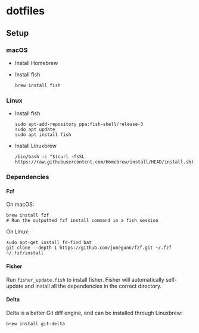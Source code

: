 # dotfiles

## Setup

### macOS

* Install Homebrew
* Install fish

  ```shell
  brew install fish
  ```

### Linux

* Install fish

  ```shell
  sudo apt-add-repository ppa:fish-shell/release-3
  sudo apt update
  sudo apt install fish
  ```

* Install Linuxbrew

  ```shell
  /bin/bash -c "$(curl -fsSL https://raw.githubusercontent.com/Homebrew/install/HEAD/install.sh)"
  ```

### Dependencies

#### Fzf

On macOS:

```shell
brew install fzf
# Run the outputted fzf install command in a fish session
```

On Linux:

```shell
sudo apt-get install fd-find bat
git clone --depth 1 https://github.com/junegunn/fzf.git ~/.fzf
~/.fzf/install
```

#### Fisher

Run `fisher_update.fish` to install fisher. Fisher will automatically
self-update and install all the dependencies in the correct directory.

#### Delta

Delta is a better Git diff engine, and can be installed through Linuxbrew:

```shell
brew install git-delta
```
